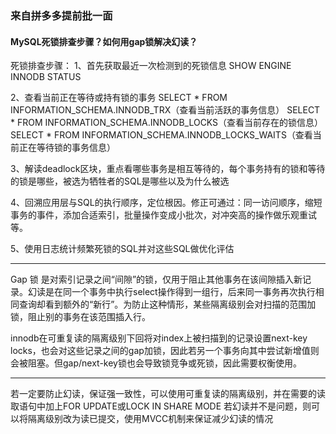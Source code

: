 ### 来自拼多多提前批一面

#### MySQL死锁排查步骤？如何用gap锁解决幻读？

死锁排查步骤：
1、首先获取最近一次检测到的死锁信息
SHOW ENGINE INNODB STATUS

2、查看当前正在等待或持有锁的事务
SELECT * FROM INFORMATION_SCHEMA.INNODB_TRX（查看当前活跃的事务信息）
SELECT * FROM INFORMATION_SCHEMA.INNODB_LOCKS（查看当前存在的锁信息）
SELECT * FROM INFORMATION_SCHEMA.INNODB_LOCKS_WAITS（查看当前正在等待锁的事务信息）

3、解读deadlock区块，重点看哪些事务是相互等待的，每个事务持有的锁和等待的锁是哪些，被选为牺牲者的SQL是哪些以及为什么被选

4、回溯应用层与SQL的执行顺序，定位根因。修正可通过：同一访问顺序，缩短事务的事件，添加合适索引，批量操作变成小批次，对冲突高的操作做乐观重试等。

5、使用日志统计频繁死锁的SQL并对这些SQL做优化评估

------

Gap 锁 是对索引记录之间“间隙”的锁，仅用于阻止其他事务在该间隙插入新记录。幻读是在同一个事务中执行select操作得到一组行，后来同一事务再次执行相同查询却看到额外的“新行”。为防止这种情形，某些隔离级别会对扫描的范围加锁，阻止别的事务在该范围插入行。

innodb在可重复读的隔离级别下回将对index上被扫描到的记录设置next-key locks，也会对这些记录之间的gap加锁，因此若另一个事务向其中尝试新增值则会被阻塞。但gap/next-key锁也会导致锁竞争或死锁，因此需要权衡使用。

------

若一定要防止幻读，保证强一致性，可以使用可重复读的隔离级别，并在需要的读取语句中加上FOR UPDATE或LOCK IN SHARE MODE
若幻读并不是问题，则可以将隔离级别改为读已提交，使用MVCC机制来保证减少幻读的情况
